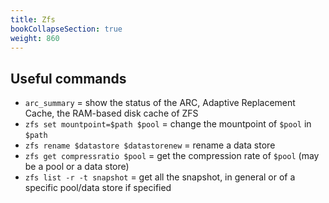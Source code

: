 ```yaml
---
title: Zfs
bookCollapseSection: true
weight: 860
---
```


## Useful commands

* `arc_summary` = show the status of the ARC, Adaptive Replacement Cache, the RAM-based disk cache of ZFS
* `zfs set mountpoint=$path $pool` = change the mountpoint of `$pool` in `$path`
* `zfs rename $datastore $datastorenew` = rename a data store
* `zfs get compressratio $pool` = get the compression rate of `$pool` (may be a pool or a data store)
* `zfs list -r -t snapshot` = get all the snapshot, in general or of a specific pool/data store if specified
